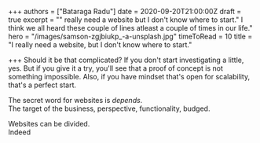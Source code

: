 +++
authors = ["Bataraga Radu"]
date = 2020-09-20T21:00:00Z
draft = true
excerpt = "\" really need a website but I don't know where to start.\" I think we all heard these couple of lines atleast a couple of times in our life."
hero = "/images/samson-zgjbiukp_-a-unsplash.jpg"
timeToRead = 10
title = "I really need a website, but I don't know where to start."

+++
Should it be that complicated? If you don't start investigating a little, yes. But if you give it a try, you'll see that a proof of concept is not something impossible. Also, if you have mindset that's open for scalability, that's a perfect start.

The secret word for websites is _depends_.  
The target of the business, perspective, functionality, budged.

Websites can be divided.  
Indeed